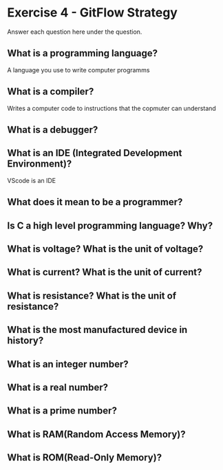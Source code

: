 # Exercise 4 - GitFlow Strategy

Answer each question here under the question.

## What is a programming language?

A language you use to write computer programms

## What is a compiler?

Writes a computer code to instructions that the copmuter can understand

## What is a debugger?

## What is an IDE (Integrated Development Environment)?

VScode is an IDE

## What does it mean to be a programmer?

## Is C a high level programming language? Why?

## What is voltage? What is the unit of voltage?

## What is current? What is the unit of current?

## What is resistance? What is the unit of resistance?

## What is the most manufactured device in history?

## What is an integer number?

## What is a real number?

## What is a prime number?

## What is RAM(Random Access Memory)?

## What is ROM(Read-Only Memory)?
